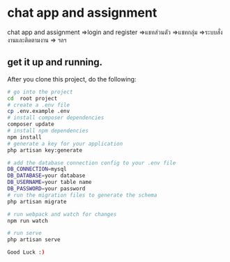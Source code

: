 # chat app and  assignment
 chat app and  assignment
 =>login and register
 =>แชทส่วนตัว
 =>แชทกลุ่ม
 =>ระบบสั่งงานและติดตามงาน
=> ฯลฯ
  

## get it up and running.

After you clone this project, do the following:

```bash
# go into the project
cd  root project
# create a .env file
cp .env.example .env
# install composer dependencies
composer update
# install npm dependencies
npm install
# generate a key for your application
php artisan key:generate

# add the database connection config to your .env file
DB_CONNECTION=mysql
DB_DATABASE=your database
DB_USERNAME=your table name
DB_PASSWORD=your password
# run the migration files to generate the schema
php artisan migrate

# run webpack and watch for changes
npm run watch

# run serve
php artisan serve

Good Luck :)
